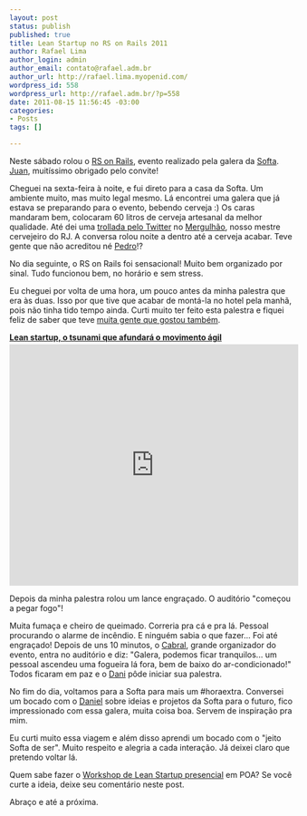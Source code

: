 ```yaml
--- 
layout: post
status: publish
published: true
title: Lean Startup no RS on Rails 2011
author: Rafael Lima
author_login: admin
author_email: contato@rafael.adm.br
author_url: http://rafael.lima.myopenid.com/
wordpress_id: 558
wordpress_url: http://rafael.adm.br/?p=558
date: 2011-08-15 11:56:45 -03:00
categories: 
- Posts
tags: []

---
```

Neste s&aacute;bado rolou o <a href="http://rsonrails.com.br/">RS on Rails</a>, evento realizado pela galera da <a href="http://softa.com.br/pt">Softa</a>. <a href="http://twitter.com/#!/joaomilho">Juan</a>, muit&iacute;ssimo obrigado pelo convite!

Cheguei na sexta-feira &agrave; noite, e fui direto para a casa da Softa. Um ambiente muito, mas muito legal mesmo. L&aacute; encontrei uma galera que j&aacute; estava se preparando para o evento, bebendo cerveja :)
Os caras mandaram bem, colocaram 60 litros de cerveja artesanal da melhor qualidade. At&eacute; dei uma <a href="http://twitter.com/#!/rafaelp/status/102442879435280385">trollada pelo Twitter</a> no <a href="http://twitter.com/#!/smergulhao">Mergulh&atilde;o</a>, nosso mestre cervejeiro do RJ. A conversa rolou noite a dentro at&eacute; a cerveja acabar. Teve gente que n&atilde;o acreditou n&eacute; <a href="http://twitter.com/#!/pedroaxl">Pedro</a>!?

No dia seguinte, o RS on Rails foi sensacional! Muito bem organizado por sinal. Tudo funcionou bem, no hor&aacute;rio e sem stress.

Eu cheguei por volta de uma hora, um pouco antes da minha palestra que era &agrave;s duas. Isso por que tive que acabar de mont&aacute;-la no hotel pela manh&atilde;, pois n&atilde;o tinha tido tempo ainda. Curti muito ter feito esta palestra e fiquei feliz de saber que teve <a href="http://rsonrails-vote.heroku.com/palestras/6">muita gente que gostou tamb&eacute;m</a>.

<div style="width:510px" id="__ss_8847799"> <strong style="display:block;margin:12px 0 4px"><a href="http://www.slideshare.net/rafael_lima/lean-startup-o-tsunami-que-afundar-o-movimento-gil" title="Lean startup, o tsunami que afundar&aacute; o movimento &aacute;gil" target="_blank">Lean startup, o tsunami que afundar&aacute; o movimento &aacute;gil</a></strong> <iframe src="http://www.slideshare.net/slideshow/embed_code/8847799?rel=0" width="510" height="426" frameborder="0" marginwidth="0" marginheight="0" scrolling="no"></iframe> </div>

Depois da minha palestra rolou um lance engra&ccedil;ado. O audit&oacute;rio "come&ccedil;ou a pegar fogo"!

Muita fuma&ccedil;a e cheiro de queimado. Correria pra c&aacute; e pra l&aacute;. Pessoal procurando o alarme de inc&ecirc;ndio. E ningu&eacute;m sabia o que fazer... Foi at&eacute; engra&ccedil;ado! Depois de uns 10 minutos, o <a href="http://twitter.com/#!/felipebcabral">Cabral</a>, grande organizador do evento, entra no audit&oacute;rio e diz: "Galera, podemos ficar tranquilos... um pessoal ascendeu uma fogueira l&aacute; fora, bem de baixo do ar-condicionado!"
Todos ficaram em paz e o <a href="http://twitter.com/#!/danicuki">Dani</a> p&ocirc;de iniciar sua palestra.

No fim do dia, voltamos para a Softa para mais um #horaextra. Conversei um bocado com o <a href="http://twitter.com/#!/danielweinmann">Daniel</a> sobre ideias e projetos da Softa para o futuro, fico impressionado com essa galera, muita coisa boa. Servem de inspira&ccedil;&atilde;o pra mim.

Eu curti muito essa viagem e al&eacute;m disso aprendi um bocado com o "jeito Softa de ser". Muito respeito e alegria a cada intera&ccedil;&atilde;o. J&aacute; deixei claro que pretendo voltar l&aacute;.

Quem sabe fazer o <a href="http://bit.ly/leanstartup-bsb">Workshop de Lean Startup presencial</a> em POA? Se
voc&ecirc; curte a ideia, deixe seu coment&aacute;rio neste post.

Abra&ccedil;o e at&eacute; a pr&oacute;xima.
